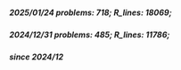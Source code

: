 ##### 2025/01/24   problems: 718;   R_lines: 18069;
##### 2024/12/31   problems: 485;   R_lines: 11786;
##### since 2024/12